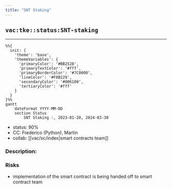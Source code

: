 ```yaml
---
title: "SNT Staking"
---
```

## `vac:tke::status:SNT-staking`
---

```mermaid
%%{ 
  init: { 
    'theme': 'base', 
    'themeVariables': { 
      'primaryColor': '#BB2528', 
      'primaryTextColor': '#fff', 
      'primaryBorderColor': '#7C0000', 
      'lineColor': '#F8B229', 
      'secondaryColor': '#006100', 
      'tertiaryColor': '#fff' 
    } 
  } 
}%%
gantt
	dateFormat YYYY-MM-DD 
	section Status
		SNT Staking :, 2023-01-20, 2024-03-30
```

- status: 90%
- CC: Frederico (Python), Martin
- collab: [[vac/sc/index|smart contracts team]]

### Description:


### Risks

* implementation of the smart contract is being handed off to smart contract team

